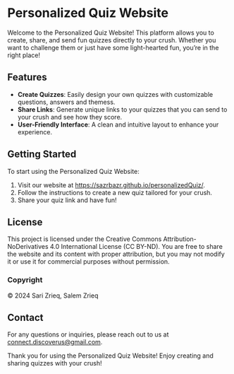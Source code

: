 # Personalized Quiz Website

Welcome to the Personalized Quiz Website! This platform allows you to create, share, and send fun quizzes directly to your crush. Whether you want to challenge them or just have some light-hearted fun, you’re in the right place!

## Features
- **Create Quizzes**: Easily design your own quizzes with customizable questions, answers and themess.
- **Share Links**: Generate unique links to your quizzes that you can send to your crush and see how they score.
- **User-Friendly Interface**: A clean and intuitive layout to enhance your experience.

## Getting Started
To start using the Personalized Quiz Website:

1. Visit our website at https://sazrbazr.github.io/personalizedQuiz/.
2. Follow the instructions to create a new quiz tailored for your crush.
3. Share your quiz link and have fun!

## License
This project is licensed under the Creative Commons Attribution-NoDerivatives 4.0 International License (CC BY-ND). You are free to share the website and its content with proper attribution, but you may not modify it or use it for commercial purposes without permission.

### Copyright
© 2024 Sari Zrieq, Salem Zrieq

## Contact
For any questions or inquiries, please reach out to us at connect.discoverus@gmail.com.

Thank you for using the Personalized Quiz Website! Enjoy creating and sharing quizzes with your crush!
